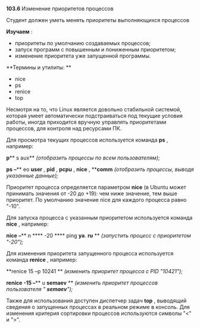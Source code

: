 **103.6** Изменение приоритетов процессов

Студент должен уметь менять приоритеты выполняющихся процессов

**Изучаем** :

- приоритеты по умолчанию создаваемых процессов;
- запуск программ с повышенным и пониженным приоритетом;
- изменение приоритета уже запущенной программы.

**Термины и утилиты:       **

- nice
- ps
- renice
- top

Несмотря на то, что Linux является довольно стабильной системой, которая умеет автоматически подстраиваться под текущие условия работы, иногда приходится вручную управлять приоритетами процессов, для контроля над ресурсами ПК.

Для просмотра текущих процессов используется команда **ps** , например:

**p**** s aux**  _(отобразить процессы по всем пользователям);_

**ps**  **–**** eo ****user**** , ****pid**** , ****pcpu**** , ****nice**** , ****comm**  _(отобразить процессы, выводя указанные данные);_

Приоритет процесса определяется параметром **nice** (в Ubuntu может принимать значения от -20 до +19): чем ниже значение, тем выше приоритет. По умолчанию значение nice для каждого процесса равно &quot;-10&quot;.

Для запуска процесса с указанным приоритетом используется команда **nice** , например:

**nice**  **–**** n **** -20 **** ping ****ya****. ****ru****        ** _(запустить процесс с приоритетом &quot;-20&quot;);_

Для изменения приоритета запущенного процесса используется команда **renice** , например:

**renice 15 –p 10241       ** _(изменить приоритет процесса с_ _PID_ _&quot;10421&quot;);_

**renice**  **-15 –**** u ****semaev****        ** _(изменить приоритет процессов пользователя &quot; __semaev__&quot;);_

Также для использования доступен диспетчер задач **top** , выводящий сведения о запущенных процессах в реальном режиме в консоль. Для изменения критерия сортировки процессов используются символы &quot;&lt;&quot; и &quot;&gt;&quot;.

